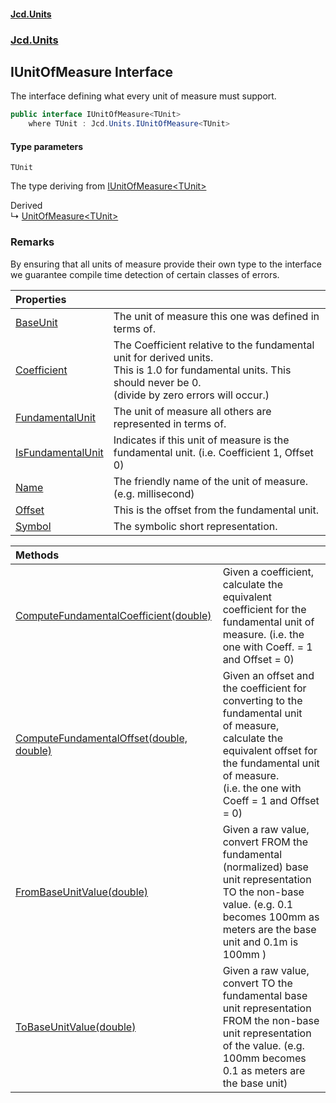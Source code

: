 #### [Jcd.Units](index.md 'index')
### [Jcd.Units](Jcd.Units.md 'Jcd.Units')

## IUnitOfMeasure<TUnit> Interface

The interface defining what every unit of measure must support.

```csharp
public interface IUnitOfMeasure<TUnit>
    where TUnit : Jcd.Units.IUnitOfMeasure<TUnit>
```
#### Type parameters

<a name='Jcd.Units.IUnitOfMeasure_TUnit_.TUnit'></a>

`TUnit`

The type deriving from [IUnitOfMeasure&lt;TUnit&gt;](Jcd.Units.IUnitOfMeasure_TUnit_.md 'Jcd.Units.IUnitOfMeasure<TUnit>')

Derived  
&#8627; [UnitOfMeasure&lt;TUnit&gt;](Jcd.Units.UnitOfMeasure_TUnit_.md 'Jcd.Units.UnitOfMeasure<TUnit>')

### Remarks
By ensuring that all units of measure provide their own type to the interface  
we guarantee compile time detection of certain classes of errors.

| Properties | |
| :--- | :--- |
| [BaseUnit](Jcd.Units.IUnitOfMeasure_TUnit_.BaseUnit.md 'Jcd.Units.IUnitOfMeasure<TUnit>.BaseUnit') | The unit of measure this one was defined in terms of. |
| [Coefficient](Jcd.Units.IUnitOfMeasure_TUnit_.Coefficient.md 'Jcd.Units.IUnitOfMeasure<TUnit>.Coefficient') | The Coefficient relative to the fundamental unit for derived units.<br/>This is 1.0 for fundamental units. This should never be 0.<br/>(divide by zero errors will occur.) |
| [FundamentalUnit](Jcd.Units.IUnitOfMeasure_TUnit_.FundamentalUnit.md 'Jcd.Units.IUnitOfMeasure<TUnit>.FundamentalUnit') | The unit of measure all others are represented in terms of. |
| [IsFundamentalUnit](Jcd.Units.IUnitOfMeasure_TUnit_.IsFundamentalUnit.md 'Jcd.Units.IUnitOfMeasure<TUnit>.IsFundamentalUnit') | Indicates if this unit of measure is the fundamental unit. (i.e. Coefficient 1, Offset 0) |
| [Name](Jcd.Units.IUnitOfMeasure_TUnit_.Name.md 'Jcd.Units.IUnitOfMeasure<TUnit>.Name') | The friendly name of the unit of measure. (e.g. millisecond) |
| [Offset](Jcd.Units.IUnitOfMeasure_TUnit_.Offset.md 'Jcd.Units.IUnitOfMeasure<TUnit>.Offset') | This is the offset from the fundamental unit. |
| [Symbol](Jcd.Units.IUnitOfMeasure_TUnit_.Symbol.md 'Jcd.Units.IUnitOfMeasure<TUnit>.Symbol') | The symbolic short representation. |

| Methods | |
| :--- | :--- |
| [ComputeFundamentalCoefficient(double)](Jcd.Units.IUnitOfMeasure_TUnit_.ComputeFundamentalCoefficient(double).md 'Jcd.Units.IUnitOfMeasure<TUnit>.ComputeFundamentalCoefficient(double)') | Given a coefficient, calculate the equivalent coefficient for the<br/>fundamental unit of measure. (i.e. the one with Coeff. = 1 and Offset = 0) |
| [ComputeFundamentalOffset(double, double)](Jcd.Units.IUnitOfMeasure_TUnit_.ComputeFundamentalOffset(double,double).md 'Jcd.Units.IUnitOfMeasure<TUnit>.ComputeFundamentalOffset(double, double)') | Given an offset and the coefficient for converting to the fundamental unit<br/>of measure, calculate the equivalent offset for the fundamental unit of measure.<br/>(i.e. the one with Coeff = 1 and Offset = 0) |
| [FromBaseUnitValue(double)](Jcd.Units.IUnitOfMeasure_TUnit_.FromBaseUnitValue(double).md 'Jcd.Units.IUnitOfMeasure<TUnit>.FromBaseUnitValue(double)') | Given a raw value, convert FROM the fundamental (normalized) base unit representation<br/>TO the non-base value. (e.g. 0.1  becomes 100mm as meters are the base<br/>unit and 0.1m is 100mm ) |
| [ToBaseUnitValue(double)](Jcd.Units.IUnitOfMeasure_TUnit_.ToBaseUnitValue(double).md 'Jcd.Units.IUnitOfMeasure<TUnit>.ToBaseUnitValue(double)') | Given a raw value, convert TO the fundamental base unit representation<br/>FROM the non-base unit representation of  the value. (e.g. 100mm becomes<br/>0.1 as meters are the base unit) |
